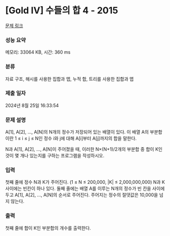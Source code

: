 # [Gold IV] 수들의 합 4 - 2015 

[문제 링크](https://www.acmicpc.net/problem/2015) 

### 성능 요약

메모리: 33064 KB, 시간: 360 ms

### 분류

자료 구조, 해시를 사용한 집합과 맵, 누적 합, 트리를 사용한 집합과 맵

### 제출 일자

2024년 8월 25일 16:33:54

### 문제 설명

<p>A[1], A[2], ..., A[N]의 N개의 정수가 저장되어 있는 배열이 있다. 이 배열 A의 부분합이란 1 ≤ i ≤ j ≤ N인 정수 i와 j에 대해 A[i]부터 A[j]까지의 합을 말한다.</p>

<p>N과 A[1], A[2], ..., A[N]이 주어졌을 때, 이러한 N×(N+1)/2개의 부분합 중 합이 K인 것이 몇 개나 있는지를 구하는 프로그램을 작성하시오.</p>

### 입력 

 <p>첫째 줄에 정수 N과 K가 주어진다. (1 ≤ N ≤ 200,000, |K| ≤ 2,000,000,000) N과 K 사이에는 빈칸이 하나 있다. 둘째 줄에는 배열 A를 이루는 N개의 정수가 빈 칸을 사이에 두고 A[1], A[2], ..., A[N]의 순서로 주어진다. 주어지는 정수의 절댓값은 10,000을 넘지 않는다.</p>

### 출력 

 <p>첫째 줄에 합이 K인 부분합의 개수를 출력한다.</p>

